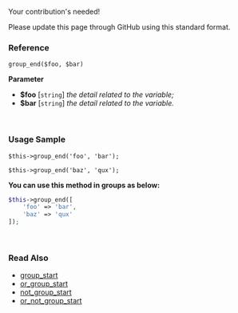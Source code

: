 Your contribution's needed!

Please update this page through GitHub using this standard format.

### Reference
`group_end($foo, $bar)`

**Parameter**
* **$foo** [`string`] *the detail related to the variable;*
* **$bar** [`string`] *the detail related to the variable.*

&nbsp;

### Usage Sample
`$this->group_end('foo', 'bar');`

`$this->group_end('baz', 'qux');`

**You can use this method in groups as below:**
```php
$this->group_end([
    'foo' => 'bar',
    'baz' => 'qux'
]);
```

&nbsp;

### Read Also
* [group_start](./group_start)
* [or_group_start](./or_group_start)
* [not_group_start](./not_group_start)
* [or_not_group_start](./or_not_group_start)

